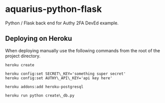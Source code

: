 # aquarius-python-flask
Python / Flask back end for Authy 2FA DevEd example.

## Deploying on Heroku
When deploying manually use the following commands from the root of the
project directory.

    heroku create

    heroku config:set SECRET\_KEY='something super secret'
    heroku config:set AUTHY\_API\_KEY='api key here'

    heroku addons:add heroku-postgresql

    heroku run python create\_db.py
